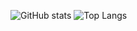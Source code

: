 ![ GitHub stats](https://github-readme-stats.vercel.app/api?username=kadiracunn&show_icons=true&theme=tokyonight)
![Top Langs](https://github-readme-stats.vercel.app/api/top-langs/?username=kadiracunn)




